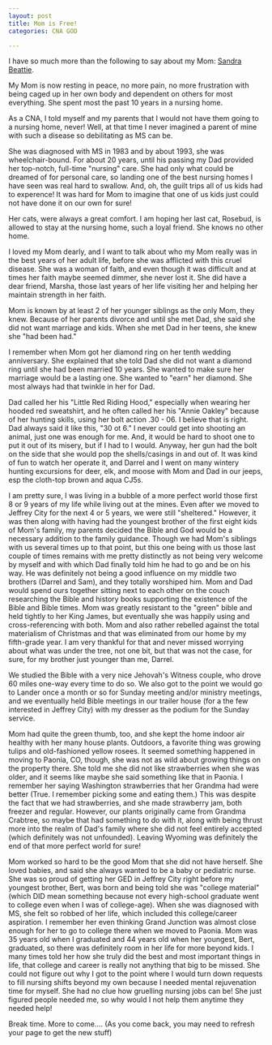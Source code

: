 ```yaml
---
layout: post
title: Mom is Free!
categories: CNA GOD

---
```


I have so much more than the following to say about my Mom: [Sandra Beattie](https://www.hkfuneralhome.com/en-memorium/sandra-d-beattie).

My Mom is now resting in peace, no more pain, no more frustration with being caged up in her own body and dependent on others for most everything. She spent most the past 10 years in a nursing home.

As a CNA, I told myself and my parents that I would not have them going to a nursing home, never! Well, at that time I never imagined a parent of mine with such a disease so debilitating as MS can be.

She was diagnosed with MS in 1983 and by about 1993, she was wheelchair-bound. For about 20 years, until his passing my Dad provided her top-notch, full-time "nursing" care. She had only what could be dreamed of for personal care, so landing one of the best nursing homes I have seen was real hard to swallow. And, oh, the guilt trips all of us kids had to experence! It was hard for Mom to imagine that one of us kids just could not have done it on our own for sure!

Her cats, were always a great comfort. I am hoping her last cat, Rosebud, is allowed to stay at the nursing home, such a loyal friend. She knows no other home.

I loved my Mom dearly, and I want to talk about who my Mom really was in the best years of her adult life, before she was afflicted with this cruel disease. She was a woman of faith, and even though it was difficult and at times her faith maybe seemed dimmer, she never lost it. She did have a dear friend, Marsha, those last years of her life visiting her and helping her maintain strength in her faith.

Mom is known by at least 2 of her younger siblings as the only Mom, they knew. Because of her parents divorce and until she met Dad, she said she did not want marriage and kids. When she met Dad in her teens, she knew she "had been had." 

I remember when Mom got her diamond ring on her tenth wedding anniversary. She explained that she told Dad she did not want a diamond ring until she had been married 10 years. She wanted to make sure her marriage would be a lasting one. She wanted to "earn" her diamond. She most always had that twinkle in her for Dad.

Dad called her his "Little Red Riding Hood," especially when wearing her hooded red sweatshirt, and he often called her his "Annie Oakley" because of her hunting skills, using her bolt action .30 - 06. I believe that is right. Dad always said it like this, "30 ot 6." I never could get into shooting an animal, just one was enough for me. And, it would be hard to shoot one to put it out of its misery, but if I had to I would. Anyway, her gun had the bolt on the side that she would pop the shells/casings in and out of. It was kind of fun to watch her operate it, and Darrel and I went on many wintery hunting excursions for deer, elk, and moose with Mom and Dad in our jeeps, esp the cloth-top brown and aqua CJ5s.

I am pretty sure, I was living in a bubble of a more perfect world those first 8 or 9 years of my life while living out at the mines. Even after we moved to Jeffrey City for the next 4 or 5 years, we were still "sheltered." However, it was then along with having had
the youngest brother of the first eight kids of Mom's family, my parents decided the Bible and God would be a necessary addition to the family guidance. Though we had Mom's siblings with us several times up to that point, but this one being with us those last couple of times remains with me pretty distinctly as not being very welcome by myself and with which Dad finally told him he had to go and be on his way. He was definitely not being a good influence on my middle two brothers (Darrel and Sam), and they totally worshiped him. Mom and Dad would spend ours together sitting next to each other on the couch researching the Bible and history books supporting the existence of the Bible and Bible times. Mom was greatly resistant to the "green" bible and held tightly to her King James, but eventually she was happily using and cross-referencing with both. Mom and also rather rebelled against the total materialism of Christmas and that was eliminated from our home by my fifth-grade year. I am very thankful for that and never missed worrying about what was under the tree, not one bit, but that was not the case, for sure, for my brother just younger than me, Darrel.

We studied the Bible with a very nice Jehovah's Witness couple, who drove 60 miles one-way every time to do so. We also got to the point we would go to Lander once a month or so for Sunday meeting and/or ministry meetings, and we eventually held Bible meetings in our trailer house (for a the few interested in Jeffrey City) with my dresser as the podium for the Sunday service. 

Mom had quite the green thumb, too, and she kept the home indoor air healthy with her many house plants. Outdoors, a favorite thing was growing tulips and old-fashioned yellow rosees. It seemed something happened in moving to Paonia, CO, though, she was not as wild about growing things on the property there. She told me she did not like strawberries when she was older, and it seems like maybe she said something like that in Paonia. I remember her saying Washington strawberries that her Grandma had were better (True. I remember picking some and eating them.) This was despite the fact that we had strawberries, and she made strawberry jam, both freezer and regular. However, our plants originally came from Grandma Crabtree, so maybe that had something to do with it, along with being thrust more into the realm of Dad's family where she did not feel entirely accepted (which definitely was not unfounded). Leaving Wyoming was definitely the end of that more perfect world for sure!

Mom worked so hard to be the good Mom that she did not have herself. She loved babies, and said she always wanted to be a baby or pediatric nurse. She was so proud of getting her GED in Jeffrey City right before my youngest brother, Bert, was born and being told she was "college material" (which DID mean something because not every high-school graduate went to college even when I was of college-age). When she was diagnosed with MS, she felt so robbed of her life, which included this college/career aspiration. I remember her even thinking Grand Junction was almost close enough for her to go to college there when we moved to Paonia. Mom was 35 years old when I graduated and 44 years old when her youngest, Bert, graduated, so there was definitely room in her life for more beyond kids. I many times told her how she truly did the best and most important things in life, that college and career is really not anything that big to be missed. She could not figure out why I got to the point where I would turn down requests to fill nursing shifts beyond my own because I needed mental rejuvenation time for myself. She had no clue how gruelling nursing jobs can be! She just figured people needed me, so why would I not help them anytime they needed help!

Break time. More to come.... (As you come back, you may need to refresh your page to get the new stuff)
